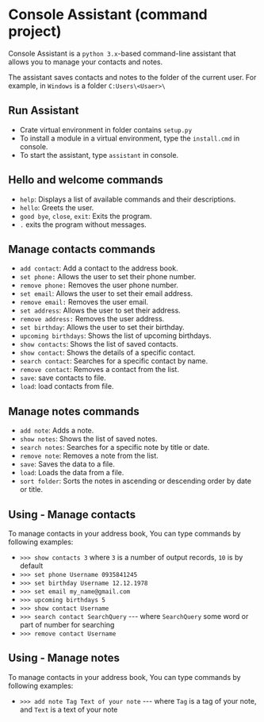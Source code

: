 # Console Assistant (command project)

Console Assistant is a `python 3.x`-based command-line assistant that allows
you to manage your contacts and notes.

The assistant saves contacts and notes to the folder of the current user.
For example, in `Windows` is a folder `C:Users\<Usaer>\`

## Run Assistant

- Crate virtual environment in folder contains `setup.py`
- To install a module in a virtual environment, type the `install.cmd` in console.
- To start the assistant, type `assistant` in console.

## Hello and welcome commands

- `help`: Displays a list of available commands and their descriptions.
- `hello`: Greets the user.
- `good bye`, `close`, `exit`: Exits the program.
- `.` exits the program without messages.

## Manage contacts commands

- `add contact`: Add a contact to the address book.
- `set phone:` Allows the user to set their phone number.
- `remove phone:` Removes the user phone number.
- `set email`: Allows the user to set their email address.
- `remove email:` Removes the user email.
- `set address`: Allows the user to set their address.
- `remove address:` Removes the user address.
- `set birthday`: Allows the user to set their birthday.
- `upcoming birthdays`: Shows the list of upcoming birthdays.
- `show contacts`: Shows the list of saved contacts.
- `show contact`: Shows the details of a specific contact.
- `search contact`: Searches for a specific contact by name.
- `remove contact`: Removes a contact from the list.
- `save`: save contacts to file.
- `load`: load contacts from file.

## Manage notes commands

- `add note`: Adds a note.
- `show notes`: Shows the list of saved notes.
- `search notes`: Searches for a specific note by title or date.
- `remove note`: Removes a note from the list.
- `save`: Saves the data to a file.
- `load`: Loads the data from a file.
- `sort folder`: Sorts the notes in ascending or descending order by date or title.

## Using - Manage contacts

To manage contacts in your address book, You can type commands by following examples:

- `>>> show contacts 3` where `3` is a number of output records, `10` is by default
- `>>> set phone Username 0935841245`
- `>>> set birthday Username 12.12.1978`
- `>>> set email my_name@gmail.com`
- `>>> upcoming birthdays 5`
- `>>> show contact Username`
- `>>> search contact SearchQuery` --- where `SearchQuery` some word
  or part of number for searching
- `>>> remove contact Username`

## Using - Manage notes

To manage contacts in your address book, You can type commands by following examples:

- `>>> add note Tag Text of your note` --- where `Tag` is a tag of your note,
  and `Text` is a text of your note
